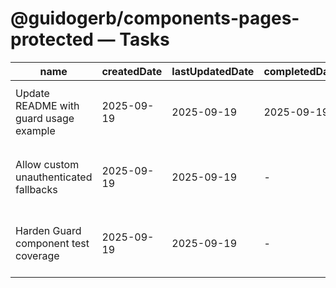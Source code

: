 # @guidogerb/components-pages-protected — Tasks

| name | createdDate | lastUpdatedDate | completedDate | status | description |
| --- | --- | --- | --- | --- | --- |
| Update README with guard usage example | 2025-09-19 | 2025-09-19 | 2025-09-19 | complete | Documented how the package wraps `@guidogerb/components-auth` and where to inject logout URIs. |
| Allow custom unauthenticated fallbacks | 2025-09-19 | 2025-09-19 | - | in progress | Add props so tenants can render branded spinners or marketing prompts while sessions resolve. |
| Harden Guard component test coverage | 2025-09-19 | 2025-09-19 | - | todo | Write tests that verify error messaging, redirect loops, and logout button behaviour. |
